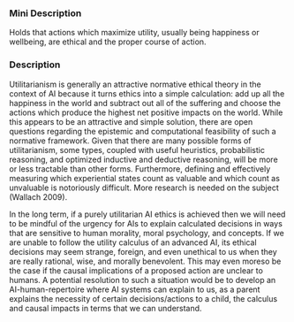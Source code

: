 ### Mini Description

Holds that actions which maximize utility, usually being happiness or wellbeing, are ethical and the proper course of action.

### Description

Utilitarianism is generally an attractive normative ethical theory in the context of AI because it turns ethics into a simple calculation: add up all the happiness in the world and subtract out all of the suffering and choose the actions which produce the highest net positive impacts on the world. While this appears to be an attractive and simple solution, there are open questions regarding the epistemic and computational feasibility of such a normative framework. Given that there are many possible forms of utilitarianism, some types, coupled with useful heuristics, probabilistic reasoning, and optimized inductive and deductive reasoning, will be more or less tractable than other forms. Furthermore, defining and effectively measuring which experiential states count as valuable and which count as unvaluable is notoriously difficult. More research is needed on the subject (Wallach 2009).

In the long term, if a purely utilitarian AI ethics is achieved then we will need to be mindful of the urgency for AIs to explain calculated decisions in ways that are sensitive to human morality, moral psychology, and concepts. If we are unable to follow the utility calculus of an advanced AI, its ethical decisions may seem strange, foreign, and even unethical to us when they are really rational, wise, and morally benevolent. This may even moreso be the case if the causal implications of a proposed action are unclear to humans. A potential resolution to such a situation would be to develop an AI-human-repertoire where AI systems can explain to us, as a parent explains the necessity of certain decisions/actions to a child, the calculus and causal impacts in terms that we can understand.
